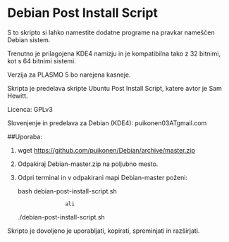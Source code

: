 Debian Post Install Script
==========================

S to skripto si lahko namestite dodatne programe na pravkar nameščen Debian sistem. 

Trenutno je prilagojena KDE4 namizju in je kompatibilna tako z 32 bitnimi, kot s 64 bitnimi sistemi. 

Verzija za PLASMO 5 bo narejena kasneje.

Skripta je predelava skripte Ubuntu Post Install Script, katere avtor je Sam Hewitt.


Licenca: GPLv3

Slovenjenje in predelava za Debian (KDE4): puikonen03ATgmail.com



##Uporaba:

1. wget https://github.com/puikonen/Debian/archive/master.zip
2. Odpakiraj Debian-master.zip na poljubno mesto.
3. Odpri terminal in v odpakirani mapi Debian-master poženi:

	bash debian-post-install-script.sh
	
                      ali
	
	./debian-post-install-script.sh





Skripto je dovoljeno je uporabljati, kopirati, spreminjati in razširjati.
